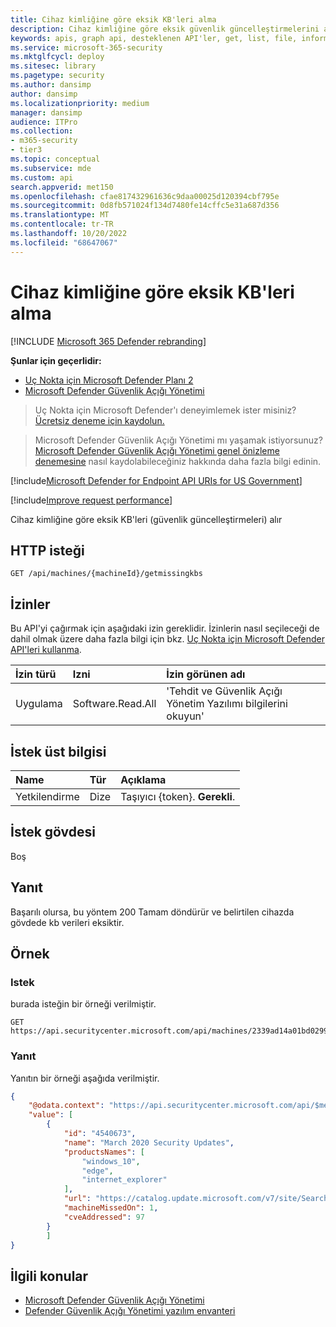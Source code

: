 ```yaml
---
title: Cihaz kimliğine göre eksik KB'leri alma
description: Cihaz kimliğine göre eksik güvenlik güncelleştirmelerini alır
keywords: apis, graph api, desteklenen API'ler, get, list, file, information, device id, threat & vulnerability management api, Uç Nokta için Microsoft Defender tvm api
ms.service: microsoft-365-security
ms.mktglfcycl: deploy
ms.sitesec: library
ms.pagetype: security
ms.author: dansimp
author: dansimp
ms.localizationpriority: medium
manager: dansimp
audience: ITPro
ms.collection:
- m365-security
- tier3
ms.topic: conceptual
ms.subservice: mde
ms.custom: api
search.appverid: met150
ms.openlocfilehash: cfae817432961636c9daa00025d120394cbf795e
ms.sourcegitcommit: 0d8fb571024f134d7480fe14cffc5e31a687d356
ms.translationtype: MT
ms.contentlocale: tr-TR
ms.lasthandoff: 10/20/2022
ms.locfileid: "68647067"
---
```

# <a name="get-missing-kbs-by-device-id"></a>Cihaz kimliğine göre eksik KB'leri alma

[!INCLUDE [Microsoft 365 Defender rebranding](../../includes/microsoft-defender.md)]

**Şunlar için geçerlidir:**

- [Uç Nokta için Microsoft Defender Planı 2](https://go.microsoft.com/fwlink/?linkid=2154037)
- [Microsoft Defender Güvenlik Açığı Yönetimi](../defender-vulnerability-management/index.yml)

> Uç Nokta için Microsoft Defender'ı deneyimlemek ister misiniz? [Ücretsiz deneme için kaydolun.](https://signup.microsoft.com/create-account/signup?products=7f379fee-c4f9-4278-b0a1-e4c8c2fcdf7e&ru=https://aka.ms/MDEp2OpenTrial?ocid=docs-wdatp-exposedapis-abovefoldlink)

> Microsoft Defender Güvenlik Açığı Yönetimi mı yaşamak istiyorsunuz? [Microsoft Defender Güvenlik Açığı Yönetimi genel önizleme denemesine](../defender-vulnerability-management/get-defender-vulnerability-management.md) nasıl kaydolabileceğiniz hakkında daha fazla bilgi edinin.

[!include[Microsoft Defender for Endpoint API URIs for US Government](../../includes/microsoft-defender-api-usgov.md)]

[!include[Improve request performance](../../includes/improve-request-performance.md)]

Cihaz kimliğine göre eksik KB'leri (güvenlik güncelleştirmeleri) alır

## <a name="http-request"></a>HTTP isteği

```http
GET /api/machines/{machineId}/getmissingkbs
```
## <a name="permissions"></a>İzinler

Bu API'yi çağırmak için aşağıdaki izin gereklidir. İzinlerin nasıl seçileceği de dahil olmak üzere daha fazla bilgi için bkz. [Uç Nokta için Microsoft Defender API'leri kullanma](apis-intro.md).

İzin türü | Izni | İzin görünen adı
:---|:---|:---
Uygulama | Software.Read.All | 'Tehdit ve Güvenlik Açığı Yönetim Yazılımı bilgilerini okuyun'

## <a name="request-header"></a>İstek üst bilgisi

Name|Tür|Açıklama
:---|:---|:---
Yetkilendirme | Dize | Taşıyıcı {token}. **Gerekli**.

## <a name="request-body"></a>İstek gövdesi

Boş

## <a name="response"></a>Yanıt

Başarılı olursa, bu yöntem 200 Tamam döndürür ve belirtilen cihazda gövdede kb verileri eksiktir.

## <a name="example"></a>Örnek

### <a name="request"></a>Istek

burada isteğin bir örneği verilmiştir.

```http
GET https://api.securitycenter.microsoft.com/api/machines/2339ad14a01bd0299afb93dfa2550136057bff96/getmissingkbs 
```

### <a name="response"></a>Yanıt

Yanıtın bir örneği aşağıda verilmiştir.


```json
{
    "@odata.context": "https://api.securitycenter.microsoft.com/api/$metadata#Collection(microsoft.windowsDefenderATP.api.PublicProductFixDto)",
    "value": [
        {
            "id": "4540673",
            "name": "March 2020 Security Updates",
            "productsNames": [
                "windows_10",
                "edge",
                "internet_explorer"
            ],
            "url": "https://catalog.update.microsoft.com/v7/site/Search.aspx?q=KB4540673",
            "machineMissedOn": 1,
            "cveAddressed": 97
        }
        ]
}
```

## <a name="related-topics"></a>İlgili konular

- [Microsoft Defender Güvenlik Açığı Yönetimi](/microsoft-365/security/defender-endpoint/next-gen-threat-and-vuln-mgt)
- [Defender Güvenlik Açığı Yönetimi yazılım envanteri](/microsoft-365/security/defender-endpoint/tvm-software-inventory)
